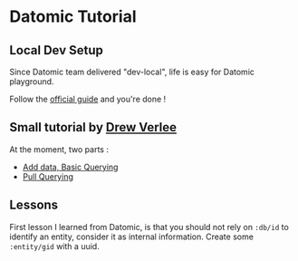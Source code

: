 # Datomic Tutorial

## Local Dev Setup

Since Datomic team delivered "dev-local", life is easy for Datomic playground.

Follow the [official guide](https://docs.datomic.com/cloud/dev-local.html) and you're done !

## Small tutorial by [Drew Verlee](https://github.com/drewverlee)

At the moment, two parts :
- [Add data, Basic Querying](https://drewverlee.github.io/posts-output/2020-4-13-learn-datomic-part-1.html)
- [Pull Querying](https://drewverlee.github.io/posts-output/2020-4-18-learn-datomic-part-2.html)

## Lessons

First lesson I learned from Datomic, is that you should not rely on `:db/id` to identify an entity, consider it as internal information. Create some `:entity/gid` with a uuid.
